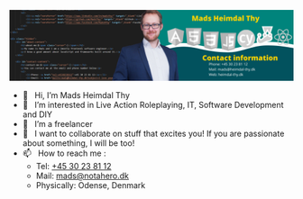 ![LinkedIn Banner](https://raw.githubusercontent.com/MadsThy/MadsThy/main/Mads%20Heimdal%20Thy%20(3).png?raw=true "LinkedIn Banner")
- 👋 &nbsp;  Hi, I’m Mads Heimdal Thy
- 👀 &nbsp; I’m interested in Live Action Roleplaying, IT, Software Development and DIY
- 🌱 &nbsp; I’m a freelancer
- 💞️ &nbsp; I want to collaborate on stuff that excites you! If you are passionate about something, I will be too!
- 📫 &nbsp; How to reach me :
  - Tel: <a href="tel:+453023812">+45 30 23 81 12</a>
  - Mail: <a href="mailto:mads@notahero.dk">mads@notahero.dk</a>
  - Physically: Odense, Denmark
